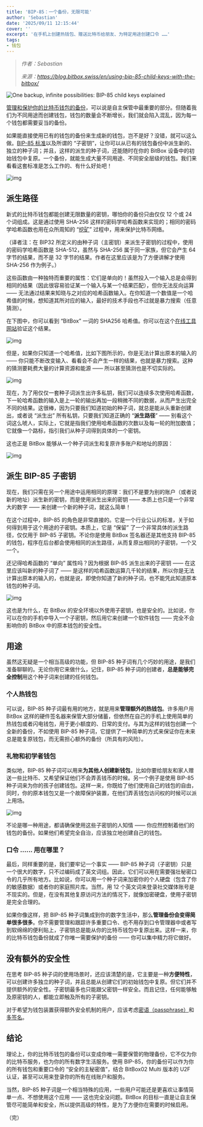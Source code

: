 ```yaml
---
title: 'BIP-85：一个备份，无限可能'
author: 'Sebastian'
date: '2025/09/11 12:15:44'
cover: ''
excerpt: '在手机上创建热钱包、赠送比特币给朋友、为特定用途创建口令 ……'
tags:
- 钱包
---
```



> *作者：Sebastian*
> 
> *来源：<https://blog.bitbox.swiss/en/using-bip-85-child-keys-with-the-bitbox/>*



![One backup, infinite possibilities: BIP-85 child keys explained](../images/using-bip-85-child-keys-with-the-bitbox/childkeys_hero2.png)

[管理和保护你的比特币钱包的备份](https://blog.bitbox.swiss/en/how-to-create-and-secure-your-wallet-backup/)，可以说是自主保管中最重要的部分。但随着我们为不同用途而创建钱包，钱包的数量会不断增长，我们就会陷入混乱，因为每一个钱包都需要妥当的备份。

如果能直接使用已有的钱包的备份来生成新的钱包，岂不是好？没错，就可以这么做。[BIP-85 标准](https://github.com/bitcoin/bips/blob/master/bip-0085.mediawiki?ref=bitbox.swiss)以及所谓的 “子密钥”，让你可以从已有的钱包备份中派生新的、独立的种子词；并且，这样的派生的种子词，还能随时在你的 BitBox 设备中的初始钱包中复原。一个备份，就能生成大量不同用途、不同安全层级的钱包。我们来看看这套标准是怎么工作的、有什么好处吧！

![img](../images/using-bip-85-child-keys-with-the-bitbox/bip85-render.jpg)

## 派生路径

新式的比特币钱包都能创建无限数量的密钥，哪怕你的备份只由仅仅 12 个或 24 个词组成。这是通过使用 SHA-256 这样的密码学哈希函数来实现的；相同的密码学哈希函数也用在众所周知的 “[挖矿](https://blog.bitbox.swiss/en/how-does-bitcoin-mining-actually-work/)” 过程中，用来保护比特币网络。

（译者注：在 BIP32 所定义的由种子词（主密钥）来派生子密钥的过程中，使用的密码学哈希函数是 SHA-512，虽然与 SHA-256 属于同一家族，但它会产生 64 字节的结果，而不是 32 字节的结果。作者在这里应该是为了方便讲解才使用 SHA-256 作为例子。）

这些函数由一种独特而重要的属性：它们是单向的！虽然投入一个输入总是会得到相同的结果（因此很容易验证某一个输入与某一个结果匹配），但你无法反向运算 —— 无法通过结果来知晓与之对应的哈希函数输入。在你知道一个数值是一个哈希值的时候，想知道其所对应的输入，最好的技术手段也不过就是暴力搜索（任意猜测）。

在下图中，你可以看到 “BitBox” 一词的 SHA256 哈希值。你可以在这个[在线工具网站](https://emn178.github.io/online-tools/sha256.html)验证这个结果。

![img](../images/using-bip-85-child-keys-with-the-bitbox/hash_1.png)



但是，如果你只知道一个哈希值，比如下图所示的，你是无法计算出原本的输入的 —— 你只能不断改变输入、看看会不会产生一样的结果，也就是暴力搜索。这种的猜测要耗费大量的计算资源和能源 —— 所以甚至猜测也是不切实际的。

![img](../images/using-bip-85-child-keys-with-the-bitbox/hash_2.png)

现在，为了用仅仅一套种子词派生出许多私钥，我们可以连续多次使用哈希函数，下一轮哈希函数的输入是上一轮的输出再加一段稍微不同的数据，从而产生出完全不同的结果。这很棒，因为只要我们知道初始的种子词，就总是能从头重新创建出，或者说 “派生出” 所有私钥，只要我们知道正确的 “**派生路径**” —— 别看这个词这么唬人，实际上，它就是指我们使用哈希函数的次数以及每一轮的附加数值；它就像一个路标，指引我们从种子词得到具体的一个密钥。

这也正是 BitBox 能够从一个种子词派生和复原许多账户和地址的原因：

![img](../images/using-bip-85-child-keys-with-the-bitbox/addresses.png)

## 派生 BIP-85 子密钥

现在，我们只需在另一个用途中运用相同的原理：我们不是要为别的账户（或者说新的地址）派生新的密钥，而是使用派生出来的密钥 —— 本质上也只是一个非常大的数字 —— 来创建一个新的种子词，就这么简单！

在这个过程中，BIP-85 的角色是非常直接的。它是一个行业公认的标准，关于如何得到用于这个用途的子密钥。本质上，它是 “保留” 了一个非常具体的派生路径，仅仅用于 BIP-85 子密钥。不论你是使用 BitBox 签名器还是其他支持 BIP-85 的钱包，程序在后台都会使用相同的派生路径，从而复原出相同的子密钥，一个又一个。

还记得哈希函数的 “单向” 属性吗？因为根据 BIP-85 派生出来的子密钥 —— 在这里应该叫新的种子词了 —— 是这样的哈希函数运算几千轮的结果，所以你是无法计算出原本的输入的，也就是说，即使你知道了新的种子词，也不能凭此知道原本钱包的种子词。

![img](../images/using-bip-85-child-keys-with-the-bitbox/derived_seed_phrase.png)

这也是为什么，在 BitBox 的安全环境以外使用子密钥，也是安全的。比如说，你可以在你的手机中导入一个子密钥，然后用它来创建一个软件钱包 —— 完全不会影响你的 BitBox 中的原本钱包的安全性。

## 用途

虽然这无疑是一个相当高级的功能，但 BIP-85 种子词有几个巧妙的用途，是我们准备聊聊的。无论你用它来做什么，记住，BIP-85 种子词的创建者，**总是能够完全控制**用这个种子词来创建的任何钱包。

### 个人热钱包

可以说，BIP-85 种子词最有用的地方，就是用来**管理额外的热钱包**。许多用户用 BitBox 这样的硬件签名器来保管大部分储蓄，但依然在自己的手机上使用简单的热钱包或者闪电钱包，用于更小额度的、日常的支付。与其为这样的钱包创建一个全新的备份，不如使用 BIP-85 种子词，它提供了一种简单的方式来保证你在未来总是能复原钱包，而无需担心额外的备份（所具有的风险）。

### 礼物和初学者钱包

类似地，BIP-85 种子词可以用来**为其他人创建新钱包**，比如你要给朋友和家人赠送一些比特币、又希望保证他们不会弄丢钱币的时候。另一个例子是使用 BIP-85 种子词来为你的孩子创建钱包。这样一来，你既给了他们使用自己的钱包的自由，同时，你的原本钱包又是一个故障保护装置，在他们弄丢钱包访问权的时候可以派上用场。

![img](../images/using-bip-85-child-keys-with-the-bitbox/childkeyexmaples.jpg)

不论是哪一种用途，都请确保使用这些子密钥的人知情 —— 你应然控制着他们的钱包的备份。如果他们希望完全自治，应该独立地创建自己的钱包。

### 口令 …… 用在哪里？

最后，同样重要的是，我们要牢记一个事实 —— BIP-85 种子词（子密钥）只是一个很大的数字，只不过编码成了英文词组。因此，它们可以用在需要强壮秘密口令的几乎所有地方。比如说，你可以用一个种子词来加密你的个人硬盘（包含了你的敏感数据）或者你的家庭照片库。当然，用 12 个英文词来登录社交媒体账号是不现实的。但是，在没有其他复原访问方法的情况下，就像加密硬盘，使用子密钥是完全合理的。

如果你像这样，把 BIP-85 种子词集成到你的数字生活中，那么**管理备份会变得简单很多很多**。你不需要管理和跟踪许多重要口令、也不用存到口令管理器中或者写到软绵绵的便利贴上，子密钥总是能从你的比特币钱包中复原出来。这样一来，你的比特币钱包备份就成了你唯一需要保护的备份 —— 你可以集中精力将它做好。

## 没有额外的安全性

在思考 BIP-85 种子词的使用场景时，还应该清楚的是，它主要是一种**方便特性**，可以创建许多独立的种子词，并且总能从创建它们的初始钱包中复原。但它们并不提供额外的安全性。子密钥最多也只能跟父密钥一样安全。而且记住，任何能够触及原密钥的人，都能立即触及所有的子密钥。

对于希望为钱包装置获得额外安全机制的用户，应该考虑[密语（passphrase）](https://bitbox.swiss/blog/optional-passphrases-benefits-and-risks/)和[多签名](https://bitbox.swiss/blog/what-are-multisig-wallets-everything-you-need-to-know/)。

## 结论

理论上，你的比特币钱包的备份可以变成你唯一需要保管的物理备份，它不仅为你的比特币服务，也为你的所有数字生活服务。使用 BIP-85，你的备份可以作为你的所有钱包和重要口令的 “安全的主秘密值”，结合 BitBox02 Multi 版本的 U2F 认证，甚至可以用来登录你的所有在线账户和服务。

当然，BIP-85 种子词是一个相当特殊的应用，一些用户可能还是更喜欢让事情简单一点、不想使用这个应用 —— 这也完全没问题。BitBox 的目标一直是让自主保管尽可能简单和安全，所以提供高级的特性，是为了方便你在需要的时候启用。

（完）